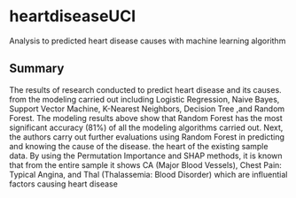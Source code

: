 # heartdiseaseUCI
Analysis to predicted heart disease causes with machine learning algorithm
## Summary
The results of research conducted to predict heart disease and its causes. from the modeling carried out including Logistic Regression, Naive Bayes, Support Vector Machine, K-Nearest Neighbors, Decision Tree ,and Random Forest. The modeling results above show that Random Forest has the most significant accuracy (81%) of all the modeling algorithms carried out. Next, the authors carry out further evaluations using Random Forest in predicting and knowing the cause of the disease. the heart of the existing sample data. By using the Permutation Importance and SHAP methods, it is known that from the entire sample it shows CA (Major Blood Vessels), Chest Pain: Typical Angina, and Thal (Thalassemia: Blood Disorder) which are influential factors causing heart disease

